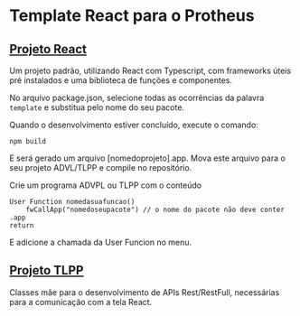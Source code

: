 # Template React para o Protheus
## [Projeto React](/react)
Um projeto padrão, utilizando React com Typescript, com frameworks úteis pré instalados e uma biblioteca de funções e componentes.

No arquivo package.json, selecione todas as ocorrências da palavra `template` e
substitua pelo nome do seu pacote.

Quando o desenvolvimento estiver concluído, execute o comando:
```shell
npm build
```

E será gerado um arquivo [nomedoprojeto].app. Mova este arquivo para o seu projeto ADVL/TLPP e compile no repositório.

Crie um programa ADVPL ou TLPP com o conteúdo

```clipper
User Function nomedasuafuncao()
	fwCallApp("nomedoseupacote") // o nome do pacote não deve conter .app
return
```

E adicione a chamada da User Funcion no menu.

## [Projeto TLPP](/tlpp)
Classes mãe para o desenvolvimento de APIs Rest/RestFull, necessárias para a comunicação com a tela React.
